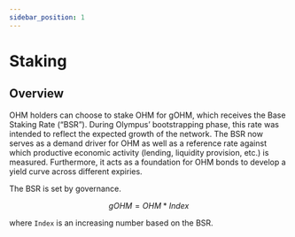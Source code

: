 ```yaml
---
sidebar_position: 1
---
```


# Staking

## Overview

OHM holders can choose to stake OHM for gOHM, which receives the Base Staking Rate (“BSR”). During Olympus’ bootstrapping phase, this rate was intended to reflect the expected growth of the network. The BSR now serves as a demand driver for OHM as well as a reference rate against which productive economic activity (lending, liquidity provision, etc.) is measured. Furthermore, it acts as a foundation for OHM bonds to develop a yield curve across different expiries.

The BSR is set by governance.

$$
gOHM = OHM*Index
$$

where `Index` is an increasing number based on the BSR.